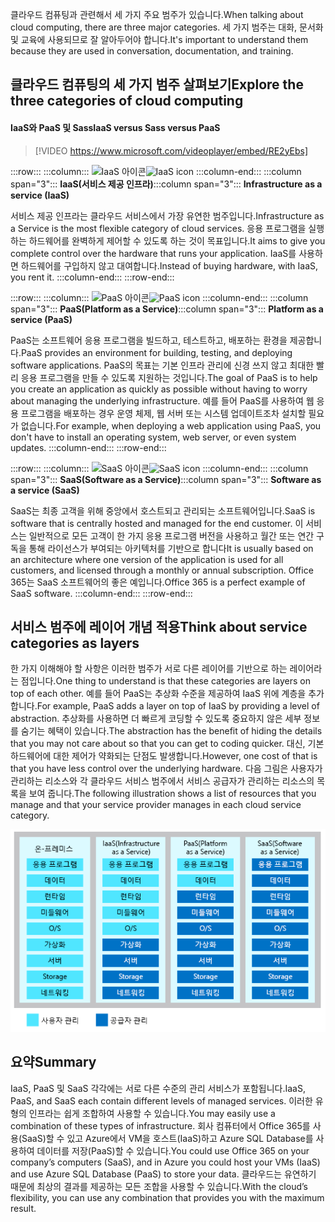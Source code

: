 <span data-ttu-id="bc7b0-101">클라우드 컴퓨팅과 관련해서 세 가지 주요 범주가 있습니다.</span><span class="sxs-lookup"><span data-stu-id="bc7b0-101">When talking about cloud computing, there are three major categories.</span></span> <span data-ttu-id="bc7b0-102">세 가지 범주는 대화, 문서화 및 교육에 사용되므로 잘 알아두어야 합니다.</span><span class="sxs-lookup"><span data-stu-id="bc7b0-102">It's important to understand them because they are used in conversation, documentation, and training.</span></span>

## <a name="explore-the-three-categories-of-cloud-computing"></a><span data-ttu-id="bc7b0-103">클라우드 컴퓨팅의 세 가지 범주 살펴보기</span><span class="sxs-lookup"><span data-stu-id="bc7b0-103">Explore the three categories of cloud computing</span></span>

#### <a name="iaas-versus-sass-versus-paas"></a><span data-ttu-id="bc7b0-104">IaaS와 PaaS 및 Sass</span><span class="sxs-lookup"><span data-stu-id="bc7b0-104">IaaS versus Sass versus PaaS</span></span>

> [!VIDEO https://www.microsoft.com/videoplayer/embed/RE2yEbs]

:::row:::
  :::column:::
    <span data-ttu-id="bc7b0-105">![IaaS 아이콘](../media/5-iaas.png)</span><span class="sxs-lookup"><span data-stu-id="bc7b0-105">![IaaS icon](../media/5-iaas.png)</span></span>
  :::column-end:::
  <span data-ttu-id="bc7b0-106">:::column span="3"::: **IaaS(서비스 제공 인프라)**</span><span class="sxs-lookup"><span data-stu-id="bc7b0-106">:::column span="3"::: **Infrastructure as a service (IaaS)**</span></span>

<span data-ttu-id="bc7b0-107">서비스 제공 인프라는 클라우드 서비스에서 가장 유연한 범주입니다.</span><span class="sxs-lookup"><span data-stu-id="bc7b0-107">Infrastructure as a Service is the most flexible category of cloud services.</span></span> <span data-ttu-id="bc7b0-108">응용 프로그램을 실행하는 하드웨어를 완벽하게 제어할 수 있도록 하는 것이 목표입니다.</span><span class="sxs-lookup"><span data-stu-id="bc7b0-108">It aims to give you complete control over the hardware that runs your application.</span></span> <span data-ttu-id="bc7b0-109">IaaS를 사용하면 하드웨어를 구입하지 않고 대여합니다.</span><span class="sxs-lookup"><span data-stu-id="bc7b0-109">Instead of buying hardware, with IaaS, you rent it.</span></span>
  :::column-end:::
:::row-end:::

:::row:::
  :::column:::
    <span data-ttu-id="bc7b0-110">![PaaS 아이콘](../media/5-paas.png)</span><span class="sxs-lookup"><span data-stu-id="bc7b0-110">![PaaS icon](../media/5-paas.png)</span></span>
  :::column-end:::
  <span data-ttu-id="bc7b0-111">:::column span="3"::: **PaaS(Platform as a Service)**</span><span class="sxs-lookup"><span data-stu-id="bc7b0-111">:::column span="3"::: **Platform as a service (PaaS)**</span></span>

<span data-ttu-id="bc7b0-112">PaaS는 소프트웨어 응용 프로그램을 빌드하고, 테스트하고, 배포하는 환경을 제공합니다.</span><span class="sxs-lookup"><span data-stu-id="bc7b0-112">PaaS provides an environment for building, testing, and deploying software applications.</span></span> <span data-ttu-id="bc7b0-113">PaaS의 목표는 기본 인프라 관리에 신경 쓰지 않고 최대한 빨리 응용 프로그램을 만들 수 있도록 지원하는 것입니다.</span><span class="sxs-lookup"><span data-stu-id="bc7b0-113">The goal of PaaS is to help you create an application as quickly as possible without having to worry about managing the underlying infrastructure.</span></span> <span data-ttu-id="bc7b0-114">예를 들어 PaaS를 사용하여 웹 응용 프로그램을 배포하는 경우 운영 체제, 웹 서버 또는 시스템 업데이트조차 설치할 필요가 없습니다.</span><span class="sxs-lookup"><span data-stu-id="bc7b0-114">For example, when deploying a web application using PaaS, you don't have to install an operating system, web server, or even system updates.</span></span>
  :::column-end:::
:::row-end:::

:::row:::
  :::column:::
    <span data-ttu-id="bc7b0-115">![SaaS 아이콘](../media/5-saas.png)</span><span class="sxs-lookup"><span data-stu-id="bc7b0-115">![SaaS icon](../media/5-saas.png)</span></span>
  :::column-end:::
  <span data-ttu-id="bc7b0-116">:::column span="3"::: **SaaS(Software as a Service)**</span><span class="sxs-lookup"><span data-stu-id="bc7b0-116">:::column span="3"::: **Software as a service (SaaS)**</span></span>

<span data-ttu-id="bc7b0-117">SaaS는 최종 고객을 위해 중앙에서 호스트되고 관리되는 소프트웨어입니다.</span><span class="sxs-lookup"><span data-stu-id="bc7b0-117">SaaS is software that is centrally hosted and managed for the end customer.</span></span> <span data-ttu-id="bc7b0-118">이 서비스는 일반적으로 모든 고객이 한 가지 응용 프로그램 버전을 사용하고 월간 또는 연간 구독을 통해 라이선스가 부여되는 아키텍처를 기반으로 합니다</span><span class="sxs-lookup"><span data-stu-id="bc7b0-118">It is usually based on an architecture where one version of the application is used for all customers, and licensed through a monthly or annual subscription.</span></span> <span data-ttu-id="bc7b0-119">Office 365는 SaaS 소프트웨어의 좋은 예입니다.</span><span class="sxs-lookup"><span data-stu-id="bc7b0-119">Office 365 is a perfect example of SaaS software.</span></span>
  :::column-end:::
:::row-end:::

## <a name="think-about-service-categories-as-layers"></a><span data-ttu-id="bc7b0-120">서비스 범주에 레이어 개념 적용</span><span class="sxs-lookup"><span data-stu-id="bc7b0-120">Think about service categories as layers</span></span>

<span data-ttu-id="bc7b0-121">한 가지 이해해야 할 사항은 이러한 범주가 서로 다른 레이어를 기반으로 하는 레이어라는 점입니다.</span><span class="sxs-lookup"><span data-stu-id="bc7b0-121">One thing to understand is that these categories are layers on top of each other.</span></span> <span data-ttu-id="bc7b0-122">예를 들어 PaaS는 추상화 수준을 제공하여 IaaS 위에 계층을 추가합니다.</span><span class="sxs-lookup"><span data-stu-id="bc7b0-122">For example, PaaS adds a layer on top of IaaS by providing a level of abstraction.</span></span> <span data-ttu-id="bc7b0-123">추상화를 사용하면 더 빠르게 코딩할 수 있도록 중요하지 않은 세부 정보를 숨기는 혜택이 있습니다.</span><span class="sxs-lookup"><span data-stu-id="bc7b0-123">The abstraction has the benefit of hiding the details that you may not care about so that you can get to coding quicker.</span></span> <span data-ttu-id="bc7b0-124">대신, 기본 하드웨어에 대한 제어가 약화되는 단점도 발생합니다.</span><span class="sxs-lookup"><span data-stu-id="bc7b0-124">However, one cost of that is that you have less control over the underlying hardware.</span></span> <span data-ttu-id="bc7b0-125">다음 그림은 사용자가 관리하는 리소스와 각 클라우드 서비스 범주에서 서비스 공급자가 관리하는 리소스의 목록을 보여 줍니다.</span><span class="sxs-lookup"><span data-stu-id="bc7b0-125">The following illustration shows a list of resources that you manage and that your service provider manages in each cloud service category.</span></span>

![각 클라우드 서비스 범주의 추상화 수준을 보여주는 그림입니다.](../media/5-layer-diagram.png)

## <a name="summary"></a><span data-ttu-id="bc7b0-127">요약</span><span class="sxs-lookup"><span data-stu-id="bc7b0-127">Summary</span></span>

<span data-ttu-id="bc7b0-128">IaaS, PaaS 및 SaaS 각각에는 서로 다른 수준의 관리 서비스가 포함됩니다.</span><span class="sxs-lookup"><span data-stu-id="bc7b0-128">IaaS, PaaS, and SaaS each contain different levels of managed services.</span></span> <span data-ttu-id="bc7b0-129">이러한 유형의 인프라는 쉽게 조합하여 사용할 수 있습니다.</span><span class="sxs-lookup"><span data-stu-id="bc7b0-129">You may easily use a combination of these types of infrastructure.</span></span> <span data-ttu-id="bc7b0-130">회사 컴퓨터에서 Office 365를 사용(SaaS)할 수 있고 Azure에서 VM을 호스트(IaaS)하고 Azure SQL Database를 사용하여 데이터를 저장(PaaS)할 수 있습니다.</span><span class="sxs-lookup"><span data-stu-id="bc7b0-130">You could use Office 365 on your company’s computers (SaaS), and in Azure you could host your VMs (IaaS) and use Azure SQL Database (PaaS) to store your data.</span></span> <span data-ttu-id="bc7b0-131">클라우드는 유연하기 때문에 최상의 결과를 제공하는 모든 조합을 사용할 수 있습니다.</span><span class="sxs-lookup"><span data-stu-id="bc7b0-131">With the cloud’s flexibility, you can use any combination that provides you with the maximum result.</span></span>

